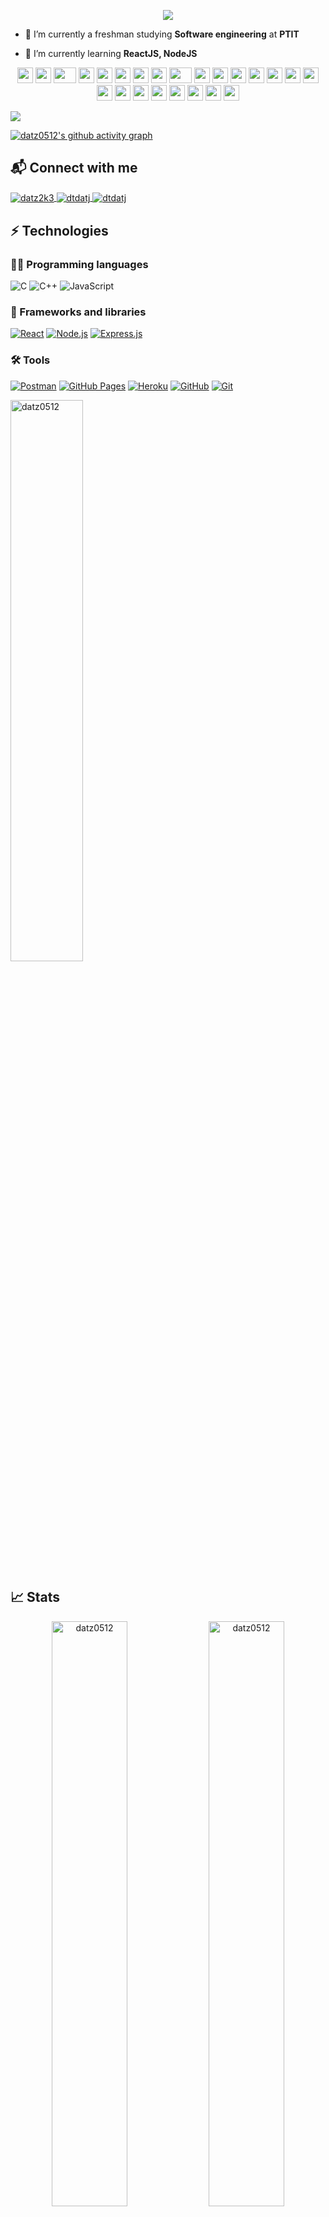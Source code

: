 <p align="center">
  <img src="https://readme-typing-svg.herokuapp.com?size=30&duration=3500&color=F71A00&background=FFFFFF00&lines=Hi+I'm+Do+Tien+Dat;A+newbie+web+developer">
</p>

- 🔭 I’m currently a freshman studying **Software engineering** at **PTIT**

- 🌱 I’m currently learning **ReactJS, NodeJS**

<div align="center">
    <img src="https://cultofthepartyparrot.com/parrots/hd/githubparrot.gif" width="25" height="25"/>
    <img src="https://cultofthepartyparrot.com/flags/hd/iranparrot.gif" width="25" height="25"/>
    <img src="https://cultofthepartyparrot.com/parrots/asyncparrot.gif" width="36" height="25"/>
    <img src="https://cultofthepartyparrot.com/parrots/exceptionallyfastparrot.gif" width="25" height="25"/>
    <img src="https://cultofthepartyparrot.com/parrots/hd/60fpsparrot.gif" width="25" height="25"/>
    <img src="https://cultofthepartyparrot.com/parrots/hd/jumpingparrot.gif" width="25" height="25"/>
    <img src="https://cultofthepartyparrot.com/parrots/hd/opensourceparrot.gif" width="25" height="25"/>
    <img src="https://cultofthepartyparrot.com/parrots/hd/dealwithitnowparrot.gif" width="25" height="25"/>
    <img src="https://cultofthepartyparrot.com/parrots/fixparrot.gif" width="36" height="25"/>
    <img src="https://cultofthepartyparrot.com/parrots/hd/laptop_parrot.gif" width="25" height="25"/>
    <img src="https://cultofthepartyparrot.com/parrots/hd/hypnoparrotlight.gif" width="25" height="25"/>
    <img src="https://cultofthepartyparrot.com/parrots/databaseparrot.gif" width="25" height="25"/>
    <img src="https://cultofthepartyparrot.com/parrots/hd/spinningparrot.gif" width="25" height="25"/>
    <img src="https://cultofthepartyparrot.com/parrots/hd/levitationparrot.gif" width="25" height="25"/>
    <img src="https://cultofthepartyparrot.com/parrots/hd/meldparrot.gif" width="25" height="25"/>
    <img src="https://cultofthepartyparrot.com/parrots/slomoparrot.gif" width="25" height="25"/>
    <img src="https://cultofthepartyparrot.com/parrots/hd/moonwalkingparrot.gif" width="25" height="25"/>
    <img src="https://cultofthepartyparrot.com/parrots/hd/stableparrot.gif" width="25" height="25"/>
    <img src="https://cultofthepartyparrot.com/parrots/hd/scienceparrot.gif" width="25" height="25"/>
    <img src="https://cultofthepartyparrot.com/parrots/hd/pirateparrot.gif" width="25" height="25"/>
    <img src="https://cultofthepartyparrot.com/parrots/hd/footballparrot.gif" width="25" height="25"/>
    <img src="https://cultofthepartyparrot.com/parrots/hd/illuminatiparrot.gif" width="25" height="25"/>
    <img src="https://cultofthepartyparrot.com/parrots/hd/hypnoparrotdark.gif" width="25" height="25"/>
    <img src="https://cultofthepartyparrot.com/parrots/hd/mustacheparrot.gif" width="25" height="25"/>
</div>

<a href="https://github.com/404"><img src="https://user-images.githubusercontent.com/73097560/115834477-dbab4500-a447-11eb-908a-139a6edaec5c.gif"></a>

[![datz0512's github activity graph](https://activity-graph.herokuapp.com/graph?username=datz0512&theme=react-dark)](https://github.com/datz0512/github-readme-activity-graph)

<h2 align="left">📬 Connect with me</h2>
<p align="left">
  <a target="blank" href="https://www.facebook.com/dtdatjj/" target="blank"><img align="center" src="https://img.shields.io/badge/Facebook-1877F2?logo=facebook&logoColor=white" alt="datz2k3"/> </a>
  <a target="blank" href="https://instagram.com/dtdatj_" target="blank"><img align="center" src="https://img.shields.io/badge/Instagram-E4405F?logo=instagram&logoColor=white" alt="dtdatj"/> </a>
  <a target="blank" href="mailto:datz0512@gmail.com" target="blank"><img align="center" src="https://img.shields.io/badge/Gmail-D14836?logo=gmail&logoColor=white" alt="dtdatj"/> </a>
</p>


## ⚡ Technologies

### 👨‍💻 Programming languages

<p>
    <a><img alt="C" src="https://custom-icon-badges.herokuapp.com/badge/C-03599C.svg?logo=c-in-hexagon&logoColor=white"></a>
    <a><img alt="C++" src="https://custom-icon-badges.herokuapp.com/badge/C++-9C033A.svg?logo=cpp2&logoColor=white"></a>
    <a><img alt="JavaScript" src="https://img.shields.io/badge/JavaScript-F7DF1E.svg?logo=javascript&logoColor=black"></a>
</p>

### 🧰 Frameworks and libraries

<p>
    <a href="#"><img alt="React" src="https://img.shields.io/badge/React-20232a.svg?logo=react&logoColor=%2361DAFB"></a>
    <a href="#"><img alt="Node.js" src="https://img.shields.io/badge/Node.js-43853D.svg?logo=node.js&logoColor=white"></a>
    <a href="#"><img alt="Express.js" src="https://img.shields.io/badge/Express.js-404d59.svg?logo=express&logoColor=white"></a>
</p>

### 🛠 Tools
<p>  
  <a href="#"><img alt="Postman" src="https://img.shields.io/badge/Postman-FF6C37?logo=postman&logoColor=white"></a>
  <a href="#"><img alt="GitHub Pages" src="https://img.shields.io/badge/GitHub%20Pages-%23327FC7.svg?logo=github&logoColor=white"></a> 
  <a href="#"><img alt="Heroku" src="https://img.shields.io/badge/Heroku%20-%23430098.svg?logo=heroku&logoColor=white"></a>
  <a href="#"><img alt="GitHub" src="https://img.shields.io/badge/-GitHub-181717?logo=github"></a>
  <a href="#"><img alt="Git" src="https://img.shields.io/badge/-Git-black?logo=git"></a>
</p>

<p><img target="_blank" width="48%" src="https://github-readme-stats.vercel.app/api/top-langs/?username=datz0512&layout=compact&theme=radical" alt="datz0512"/></p>

<h2 align="left">📈 Stats</h2>

<p align="center">
  <img target="_blank" border="none" width="49%" src="https://github-readme-stats.vercel.app/api?username=datz0512&show_icons=true&locale=en&theme=radical" alt="datz0512"/>
  <img target="_blank" border="none" width="49%" src="https://github-readme-streak-stats.herokuapp.com/?user=datz0512&theme=radical" alt="datz0512"/>
</p>





